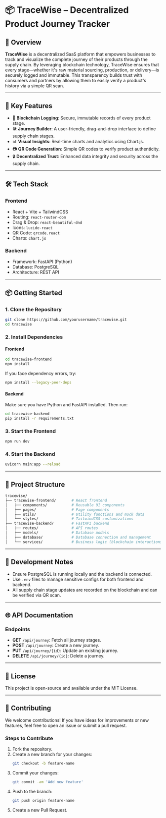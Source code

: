 # 📦 TraceWise – Decentralized Product Journey Tracker

## 📝 Overview
**TraceWise** is a decentralized SaaS platform that empowers businesses to track and visualize the complete journey of their products through the supply chain. By leveraging blockchain technology, TraceWise ensures that every stage—whether it's raw material sourcing, production, or delivery—is securely logged and immutable. This transparency builds trust with consumers and partners by allowing them to easily verify a product's history via a simple QR scan.

---

## 🚀 Key Features
- 🔗 **Blockchain Logging**: Secure, immutable records of every product stage.
- 🛠️ **Journey Builder**: A user-friendly, drag-and-drop interface to define supply chain stages.
- 📊 **Visual Insights**: Real-time charts and analytics using Chart.js.
- 📷 **QR Code Generation**: Simple QR codes to verify product authenticity.
- 🔒 **Decentralized Trust**: Enhanced data integrity and security across the supply chain.

---

## 🛠 Tech Stack
### Frontend
- React + Vite + TailwindCSS  
- Routing: `react-router-dom`
- Drag & Drop: `react-beautiful-dnd`
- Icons: `lucide-react`
- QR Code: `qrcode.react`
- Charts: `chart.js`

### Backend
- Framework: FastAPI (Python)
- Database: PostgreSQL
- Architecture: REST API

---

## 📦 Getting Started
### 1. Clone the Repository
```bash
git clone https://github.com/yourusername/tracewise.git
cd tracewise
```

### 2. Install Dependencies
#### Frontend
```bash
cd tracewise-frontend
npm install
```
If you face dependency errors, try:
```bash
npm install --legacy-peer-deps
```

#### Backend
Make sure you have Python and FastAPI installed. Then run:
```bash
cd tracewise-backend
pip install -r requirements.txt
```

### 3. Start the Frontend
```bash
npm run dev
```

### 4. Start the Backend
```bash
uvicorn main:app --reload
```

---

## 📁 Project Structure
```bash
tracewise/
├── tracewise-frontend/       # React frontend
│   ├── components/           # Reusable UI components
│   ├── pages/                # Page components
│   ├── utils/                # Utility functions and mock data
│   └── styles/               # TailwindCSS customizations
├── tracewise-backend/        # FastAPI backend
│   ├── routes/               # API routes
│   ├── models/               # Database models
│   ├── database/             # Database connection and management
│   └── services/             # Business logic (blockchain interactions)
```

---

## 🧪 Development Notes
- Ensure PostgreSQL is running locally and the backend is connected.
- Use `.env` files to manage sensitive configs for both frontend and backend.
- All supply chain stage updates are recorded on the blockchain and can be verified via QR scan.

---

## 🌐 API Documentation
### Endpoints
- **GET** `/api/journey`: Fetch all journey stages.
- **POST** `/api/journey`: Create a new journey.
- **PUT** `/api/journey/{id}`: Update an existing journey.
- **DELETE** `/api/journey/{id}`: Delete a journey.

---

## 📘 License
This project is open-source and available under the MIT License.

---

## 👥 Contributing
We welcome contributions! If you have ideas for improvements or new features, feel free to open an issue or submit a pull request.

### Steps to Contribute
1. Fork the repository.
2. Create a new branch for your changes:
   ```bash
   git checkout -b feature-name
   ```
3. Commit your changes:
   ```bash
   git commit -am 'Add new feature'
   ```
4. Push to the branch:
   ```bash
   git push origin feature-name
   ```
5. Create a new Pull Request.